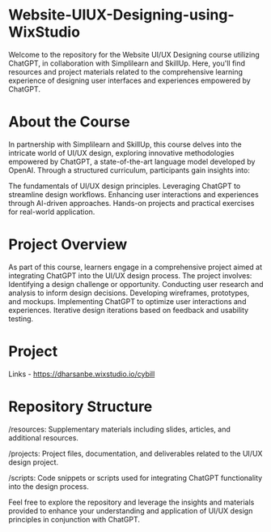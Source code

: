 # Website-UIUX-Designing-using-WixStudio

Welcome to the repository for the Website UI/UX Designing course utilizing ChatGPT, in collaboration with Simplilearn and SkillUp. Here, you'll find resources and project materials related to the comprehensive learning experience of designing user interfaces and experiences empowered by ChatGPT.

# About the Course
In partnership with Simplilearn and SkillUp, this course delves into the intricate world of UI/UX design, exploring innovative methodologies empowered by ChatGPT, a state-of-the-art language model developed by OpenAI. Through a structured curriculum, participants gain insights into:

The fundamentals of UI/UX design principles.
Leveraging ChatGPT to streamline design workflows.
Enhancing user interactions and experiences through AI-driven approaches.
Hands-on projects and practical exercises for real-world application.

# Project Overview
As part of this course, learners engage in a comprehensive project aimed at integrating ChatGPT into the UI/UX design process. 
The project involves:
Identifying a design challenge or opportunity.
Conducting user research and analysis to inform design decisions.
Developing wireframes, prototypes, and mockups.
Implementing ChatGPT to optimize user interactions and experiences.
Iterative design iterations based on feedback and usability testing.

# Project 
Links - https://dharsanbe.wixstudio.io/cybill

# Repository Structure
/resources: Supplementary materials including slides, articles, and additional resources.

/projects: Project files, documentation, and deliverables related to the UI/UX design project.

/scripts: Code snippets or scripts used for integrating ChatGPT functionality into the design process.

Feel free to explore the repository and leverage the insights and materials provided to enhance your understanding and application of UI/UX design principles in conjunction with ChatGPT.
